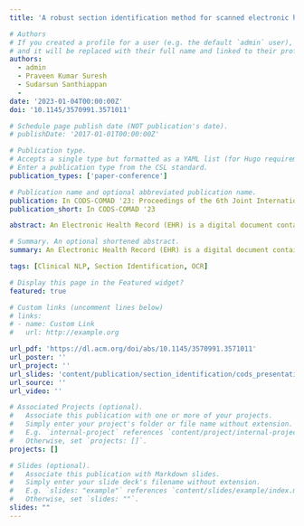```yaml
---
title: 'A robust section identification method for scanned electronic health records'

# Authors
# If you created a profile for a user (e.g. the default `admin` user), write the username (folder name) here
# and it will be replaced with their full name and linked to their profile.
authors:
  - admin
  - Praveen Kumar Suresh
  - Sudarsun Santhiappan
  - 
date: '2023-01-04T00:00:00Z'
doi: '10.1145/3570991.3571011'

# Schedule page publish date (NOT publication's date).
# publishDate: '2017-01-01T00:00:00Z'

# Publication type.
# Accepts a single type but formatted as a YAML list (for Hugo requirements).
# Enter a publication type from the CSL standard.
publication_types: ['paper-conference']

# Publication name and optional abbreviated publication name.
publication: In CODS-COMAD '23: Proceedings of the 6th Joint International Conference on Data Science & Management of Data (10th ACM IKDD CODS and 28th COMAD)
publication_short: In CODS-COMAD '23

abstract: An Electronic Health Record (EHR) is a digital document containing critical information concerning a patient’s visit to a hospital. However, since they are often archived as scanned images, Optical Character Recognition (OCR) is used to extract the clinical text for analytics. The accuracy of OCR is compromised when the scanned EHRs contain noise artifacts or when the scans are of poor quality. Clinical text sections in the EHR help precisely locate information pertinent to a specific aspect of a patient’s visit, which is vital for any downstream clinical analytics activities such as medical coding, medical necessity assessment, and diagnosis identification. Section Identification is the task of identifying the different sections present in an EHR with the help of their headers. Traditionally, rule-based keyword matching and statistical approaches are employed to solve this problem. However, these approaches rely on external lookups and knowledge bases and are therefore susceptible to the errors introduced by OCR processes. We propose a character-based word sequence modeling approach for Clinical Section Identification from scanned EHRs that is robust against OCR-induced errors. We also utilize character augmentation techniques from existing literature to improve their robustness to OCR errors. We empirically demonstrate that our models trained with and without character augmentation significantly outperform existing approaches on a medical dataset with OCR errors.

# Summary. An optional shortened abstract.
summary: An Electronic Health Record (EHR) is a digital document containing critical information concerning a patient’s visit to a hospital. However, since they are often archived as scanned images, Optical Character Recognition (OCR) is used to extract the clinical text for analytics. The accuracy of OCR is compromised when the scanned EHRs contain noise artifacts or when the scans are of poor quality. Clinical text sections in the EHR help precisely locate information pertinent to a specific aspect of a patient’s visit, which is vital for any downstream clinical analytics activities such as medical coding, medical necessity assessment, and diagnosis identification. Section Identification is the task of identifying the different sections present in an EHR with the help of their headers. Traditionally, rule-based keyword matching and statistical approaches are employed to solve this problem. However, these approaches rely on external lookups and knowledge bases and are therefore susceptible to the errors introduced by OCR processes. We propose a character-based word sequence modeling approach for Clinical Section Identification from scanned EHRs that is robust against OCR-induced errors. We also utilize character augmentation techniques from existing literature to improve their robustness to OCR errors. We empirically demonstrate that our models trained with and without character augmentation significantly outperform existing approaches on a medical dataset with OCR errors.

tags: [Clinical NLP, Section Identification, OCR]

# Display this page in the Featured widget?
featured: true

# Custom links (uncomment lines below)
# links:
# - name: Custom Link
#   url: http://example.org

url_pdf: 'https://dl.acm.org/doi/abs/10.1145/3570991.3571011'
url_poster: ''
url_project: ''
url_slides: 'content/publication/section_identification/cods_presentation.pdf'
url_source: ''
url_video: ''

# Associated Projects (optional).
#   Associate this publication with one or more of your projects.
#   Simply enter your project's folder or file name without extension.
#   E.g. `internal-project` references `content/project/internal-project/index.md`.
#   Otherwise, set `projects: []`.
projects: []

# Slides (optional).
#   Associate this publication with Markdown slides.
#   Simply enter your slide deck's filename without extension.
#   E.g. `slides: "example"` references `content/slides/example/index.md`.
#   Otherwise, set `slides: ""`.
slides: ""
---
```

